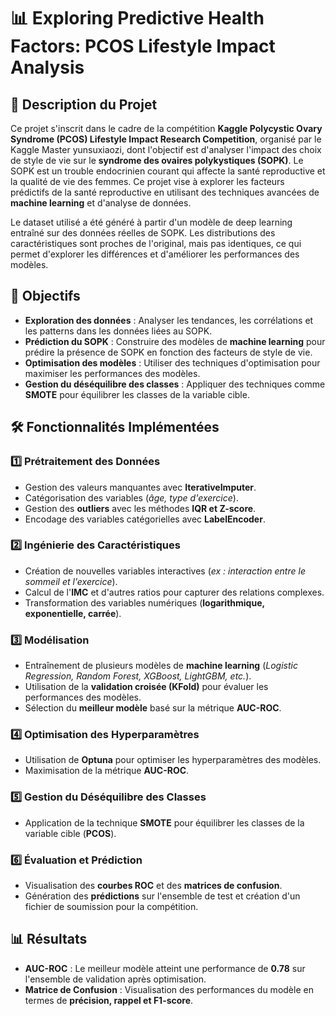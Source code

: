 # 📊 Exploring Predictive Health Factors: PCOS Lifestyle Impact Analysis

## 📝 Description du Projet
Ce projet s'inscrit dans le cadre de la compétition **Kaggle Polycystic Ovary Syndrome (PCOS) Lifestyle Impact Research Competition**, organisé par le Kaggle Master yunsuxiaozi, dont l'objectif est d'analyser l'impact des choix de style de vie sur le **syndrome des ovaires polykystiques (SOPK)**. Le SOPK est un trouble endocrinien courant qui affecte la santé reproductive et la qualité de vie des femmes. Ce projet vise à explorer les facteurs prédictifs de la santé reproductive en utilisant des techniques avancées de **machine learning** et d'analyse de données.

Le dataset utilisé a été généré à partir d'un modèle de deep learning entraîné sur des données réelles de SOPK. Les distributions des caractéristiques sont proches de l'original, mais pas identiques, ce qui permet d'explorer les différences et d'améliorer les performances des modèles.



## 🎯 Objectifs

- **Exploration des données** : Analyser les tendances, les corrélations et les patterns dans les données liées au SOPK.
- **Prédiction du SOPK** : Construire des modèles de **machine learning** pour prédire la présence de SOPK en fonction des facteurs de style de vie.
- **Optimisation des modèles** : Utiliser des techniques d'optimisation pour maximiser les performances des modèles.
- **Gestion du déséquilibre des classes** : Appliquer des techniques comme **SMOTE** pour équilibrer les classes de la variable cible.



## 🛠️ Fonctionnalités Implémentées

### 1️⃣ Prétraitement des Données
- Gestion des valeurs manquantes avec **IterativeImputer**.
- Catégorisation des variables (*âge, type d'exercice*).
- Gestion des **outliers** avec les méthodes **IQR et Z-score**.
- Encodage des variables catégorielles avec **LabelEncoder**.

### 2️⃣ Ingénierie des Caractéristiques
- Création de nouvelles variables interactives (*ex : interaction entre le sommeil et l'exercice*).
- Calcul de l'**IMC** et d'autres ratios pour capturer des relations complexes.
- Transformation des variables numériques (**logarithmique, exponentielle, carrée**).

### 3️⃣ Modélisation
- Entraînement de plusieurs modèles de **machine learning** (*Logistic Regression, Random Forest, XGBoost, LightGBM, etc.*).
- Utilisation de la **validation croisée (KFold)** pour évaluer les performances des modèles.
- Sélection du **meilleur modèle** basé sur la métrique **AUC-ROC**.

### 4️⃣ Optimisation des Hyperparamètres
- Utilisation de **Optuna** pour optimiser les hyperparamètres des modèles.
- Maximisation de la métrique **AUC-ROC**.

### 5️⃣ Gestion du Déséquilibre des Classes
- Application de la technique **SMOTE** pour équilibrer les classes de la variable cible (**PCOS**).

### 6️⃣ Évaluation et Prédiction
- Visualisation des **courbes ROC** et des **matrices de confusion**.
- Génération des **prédictions** sur l'ensemble de test et création d'un fichier de soumission pour la compétition.



## 📊 Résultats

- **AUC-ROC** : Le meilleur modèle atteint une performance de **0.78** sur l'ensemble de validation après optimisation.
- **Matrice de Confusion** : Visualisation des performances du modèle en termes de **précision, rappel et F1-score**.



